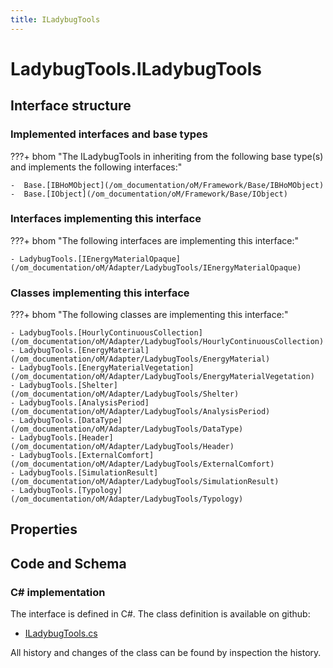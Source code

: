 ```yaml
---
title: ILadybugTools
---
```


# LadybugTools.ILadybugTools



## Interface structure

### Implemented interfaces and base types

???+ bhom "The ILadybugTools in inheriting from the following base type(s) and implements the following interfaces:"

    -  Base.[IBHoMObject](/om_documentation/oM/Framework/Base/IBHoMObject)
    -  Base.[IObject](/om_documentation/oM/Framework/Base/IObject)


### Interfaces implementing this interface

???+ bhom "The following interfaces are implementing this interface:"

    - LadybugTools.[IEnergyMaterialOpaque](/om_documentation/oM/Adapter/LadybugTools/IEnergyMaterialOpaque)


### Classes implementing this interface

???+ bhom "The following classes are implementing this interface:"

    - LadybugTools.[HourlyContinuousCollection](/om_documentation/oM/Adapter/LadybugTools/HourlyContinuousCollection)
    - LadybugTools.[EnergyMaterial](/om_documentation/oM/Adapter/LadybugTools/EnergyMaterial)
    - LadybugTools.[EnergyMaterialVegetation](/om_documentation/oM/Adapter/LadybugTools/EnergyMaterialVegetation)
    - LadybugTools.[Shelter](/om_documentation/oM/Adapter/LadybugTools/Shelter)
    - LadybugTools.[AnalysisPeriod](/om_documentation/oM/Adapter/LadybugTools/AnalysisPeriod)
    - LadybugTools.[DataType](/om_documentation/oM/Adapter/LadybugTools/DataType)
    - LadybugTools.[Header](/om_documentation/oM/Adapter/LadybugTools/Header)
    - LadybugTools.[ExternalComfort](/om_documentation/oM/Adapter/LadybugTools/ExternalComfort)
    - LadybugTools.[SimulationResult](/om_documentation/oM/Adapter/LadybugTools/SimulationResult)
    - LadybugTools.[Typology](/om_documentation/oM/Adapter/LadybugTools/Typology)


## Properties

## Code and Schema

### C# implementation

The interface is defined in C#. The class definition is available on github:

- [ILadybugTools.cs](https://github.com/BHoM/LadybugTools_Toolkit/blob/develop/LadybugTools_oM/ILadybugTools.cs)

All history and changes of the class can be found by inspection the history.
